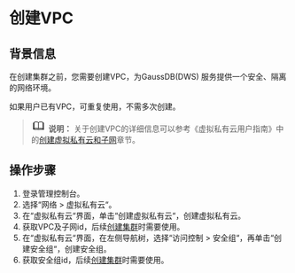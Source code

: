 # 创建VPC<a name="ZH-CN_TOPIC_0000001099136612"></a>

## 背景信息<a name="s948f0698a47a40e09094c0cb9df6365b"></a>

在创建集群之前，您需要创建VPC，为GaussDB\(DWS\) 服务提供一个安全、隔离的网络环境。

如果用户已有VPC，可重复使用，不需多次创建。

>![](public_sys-resources/icon-note.gif) **说明：** 
>关于创建VPC的详细信息可以参考《虚拟私有云用户指南》中的[创建虚拟私有云和子网](https://support.huaweicloud.com/usermanual-vpc/zh-cn_topic_0013935842.html)章节。

## 操作步骤<a name="s46f28ae5845c454daad876db98c0fa95"></a>

1.  登录管理控制台。
2.  选择“网络 \> 虚拟私有云“。
3.  在“虚拟私有云“界面，单击“创建虚拟私有云“，创建虚拟私有云。
4.  获取VPC及子网id，后续[创建集群](创建集群.md)时需要使用。
5.  在“虚拟私有云“界面，在左侧导航树，选择“访问控制 \> 安全组“，再单击“创建安全组“，创建安全组。
6.  获取安全组id，后续[创建集群](创建集群.md)时需要使用。

